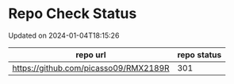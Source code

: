# Repo Check Status

Updated on 2024-01-04T18:15:26

| repo url | repo status |
| -------- | -------- | 
|  https://github.com/picasso09/RMX2189R |  301 |
